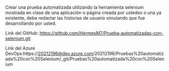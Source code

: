 Crear una prueba automatizada utilizando la herramienta selenium mostrada en clase de una aplicación o página creada por ustedes 
o una ya existente, debe redactar las historias de usuario simulando que fue desarrollando por usted. 

Link del GitHub: https://github.com/HermesM7/Prueba-automatizadas-con-selenium.git

Link del Azure DevOps:https://20212196@dev.azure.com/20212196/Pruebas%20automatizada%20con%20Selenium/_git/Pruebas%20automatizada%20con%20Selenium
